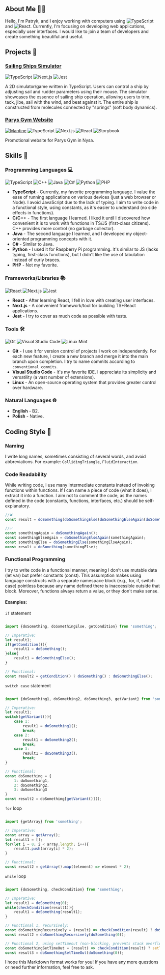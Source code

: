 ## About Me 👨‍💻
Hello, I'm Patryk, and I enjoy working with computers using ![TypeScript](https://img.shields.io/badge/typescript-%23007ACC.svg?style=for-the-badge&logo=typescript&logoColor=white) and ![React](https://img.shields.io/badge/react-%2320232a.svg?style=for-the-badge&logo=react&logoColor=%2361DAFB). Currently, I'm focusing on developing web applications, especially user interfaces. I would like to join a team of developers and create something beautiful and useful.

## Projects 📁
### [Sailing Ships Simulator](https://patrykjaseniuk.github.io/StatkiTSDocs/)
<!-- typescript, nextjs, jest -->
![TypeScript](https://img.shields.io/badge/typescript-%23007ACC.svg?style=for-the-badge&logo=typescript&logoColor=white)
![Next.js](https://img.shields.io/badge/Next-black?style=for-the-badge&logo=next.js&logoColor=white)
![Jest](https://img.shields.io/badge/-jest-%23C21325?style=for-the-badge&logo=jest&logoColor=white)

A 2D simulator/game written in TypeScript. Users can control a ship by adjusting sail and rudder parameters using their mouse. The simulator showcases the essence of sailing ship operation, allowing users to trim, tack, jibe, sail with the wind, and beat against it. The entire ship is constructed from molecules connected by "springs" (soft body dynamics).

### [Parys Gym Website](https://github.com/PatrykJaseniuk/ParysWeb)
<!-- mantine, typescript, nextjs, react, storybook -->
[![Mantine](https://img.shields.io/badge/-mantine-%23FFFFFF?style=for-the-badge&logo=mantine&logoColor=black)](https://mantine.dev/)
![TypeScript](https://img.shields.io/badge/typescript-%23007ACC.svg?style=for-the-badge&logo=typescript&logoColor=white)
![Next.js](https://img.shields.io/badge/Next-black?style=for-the-badge&logo=next.js&logoColor=white)
![React](https://img.shields.io/badge/react-%2320232a.svg?style=for-the-badge&logo=react&logoColor=%2361DAFB)
![Storybook](https://img.shields.io/badge/storybook-%23FF4785.svg?style=for-the-badge&logo=storybook&logoColor=white)

Promotional website for Parys Gym in Nysa.

## Skills 💪

### Programming Languages 💻
![TypeScript](https://img.shields.io/badge/typescript-%23007ACC.svg?style=for-the-badge&logo=typescript&logoColor=white)
![C++](https://img.shields.io/badge/c++-%2300599C.svg?style=for-the-badge&logo=c%2B%2B&logoColor=white)
![Java](https://img.shields.io/badge/java-%23ED8B00.svg?style=for-the-badge&logo=openjdk&logoColor=white)
![C#](https://img.shields.io/badge/c%23-%23239120.svg?style=for-the-badge&logo=c-sharp&logoColor=white)
![Python](https://img.shields.io/badge/python-3670A0?style=for-the-badge&logo=python&logoColor=ffdd54)
![PHP](https://img.shields.io/badge/php-%23777BB4.svg?style=for-the-badge&logo=php&logoColor=white)

- **TypeScript** - Currently, my favorite programming language. I value the ease of running applications on various devices (just a web browser or Node). I avoid JavaScript due to the lack of typing. I aim to write code in a functional style, using constants, as it's easier to understand (no side effects in functions).
- **C/C++** - The first language I learned. I liked it until I discovered how convenient it is to work with functions in TS/JS (first-class citizens). C++ provides more control (no garbage collector).
- **Java** - The second language I learned, and I developed my object-oriented programming concepts with it.
- **C#** - Similar to Java.
- **Python** - I used it for Raspberry Pi programming. It's similar to JS (lacks typing, first-class functions), but I didn't like the use of tabulation instead of curly braces.
- **PHP** - Not my favorite.

### Frameworks/Libraries 📚
![React](https://img.shields.io/badge/react-%2320232a.svg?style=for-the-badge&logo=react&logoColor=%2361DAFB)
![Next.js](https://img.shields.io/badge/Next-black?style=for-the-badge&logo=next.js&logoColor=white)
![Jest](https://img.shields.io/badge/-jest-%23C21325?style=for-the-badge&logo=jest&logoColor=white)

- **React** - After learning React, I fell in love with creating user interfaces.
- **Next.js** - A convenient framework/tool for building TS+React applications.
- **Jest** - I try to cover as much code as possible with tests.

### Tools 🛠
![Git](https://img.shields.io/badge/git-%23F05033.svg?style=for-the-badge&logo=git&logoColor=white)
![Visual Studio Code](https://img.shields.io/badge/Visual%20Studio%20Code-0078d7.svg?style=for-the-badge&logo=visual-studio-code&logoColor=white)
![Linux Mint](https://img.shields.io/badge/Linux%20Mint-87CF3E?style=for-the-badge&logo=Linux%20Mint&logoColor=white)

- **Git** - I use it for version control of projects I work on independently. For each new feature, I create a new branch and merge it into the main branch upon completion. I try to name commits according to `conventional commits`.
- **Visual Studio Code** - It's my favorite IDE. I appreciate its simplicity and versatility (a vast number of extensions).
- **Linux** - An open-source operating system that provides greater control over hardware.

### Natural Languages 🌐
- **English** - B2.
- **Polish** - Native.

## Coding Style 📝

### Naming
I write long names, sometimes consisting of several words, and avoid abbreviations. For example: `CollidingTriangle`, `FluidInteraction`.

### Code Readability
While writing code, I use many intermediate constants instead of invoking functions within functions. If I can name a piece of code (what it does), I extract it into a function. I aim not to comment the code, as the names defined in the code (constants, functions, interfaces, etc.) should be self-explanatory.

```typescript
//❌
const result = doSomething(doSomethingElse(doSomethingElseAgain(doSomethingAgain())));

//✅
const somethingAgain = doSomethingAgain();
const somethingElseAgain = doSomethingElseAgain(somethingAgain);
const somethingElse = doSomethingElse(somethingElseAgain);
const result = doSomething(somethingElse);
```

### Functional Programming

I try to write code in a functional manner, meaning I don't use mutable data (let var) but prefer constants (const). This assumption makes using language constructs with a separate namespace block (e.g., for, if, switch case) pointless because any name defined there is inaccessible outside that block. Moreover, functions always return a value, or they don't make sense.

#### Examples:
`if` statement

```typescript

import {doSomething, doSomethingElse, getCondition} from 'something';

// Imperative:
let result1;
if(getCondition()){
    result1 = doSomething();
}else{
    result1 = doSomethingElse();
}

// Functional:
const result2 = getCondition() ? doSomething() : doSomethingElse();
```
`switch case` statement

```typescript

import {doSomething1, doSomething2, doSomething3, getVariant} from 'something';

// Imperative:
let result1;
switch(getVariant()){
    case 1:
        result1 = doSomething1();
        break;
    case 2:
        result1 = doSomething2();
        break;
    case 3:
        result1 = doSomething3();
        break;
}

// Functional:
const doSomething = {
    1: doSomething1,
    2: doSomething2,
    3: doSomething3
}
const result2 = doSomething[getVariant()]();
```
`for` loop

```typescript

import {getArray} from 'something';

// Imperative:
const array = getArray();
let result1 = [];
for(let i = 0; i < array.length; i++){
    result1.push(array[i] * 2);
}

// Functional:
const result2 = getArray().map((element) => element * 2);
```
`while` loop

```typescript

import {doSomething, checkCondition} from 'something';

// Imperative:
let result1 = doSomething(0);
while(checkCondition(result1)){
    result1 = doSomething(result1);
}

// Functional 1, recursively:
const doSomethingRecursively = (result) => checkCondition(result) ? doSomethingRecursively(doSomething(result)) : result;
const result2 = doSomethingRecursively(doSomething(0));

// Functional 2, using setTimeout (non-blocking, prevents stack overflow, slower):
const doSomethingSetTimeOut = (result) => checkCondition(result) ? setTimeout(() => doSomethingSetTimeOut(doSomething(result))) : result;
const result3 = doSomethingSetTimeOut(doSomething(0));
```
I hope this Markdown format works for you! If you have any more questions or need further information, feel free to ask.